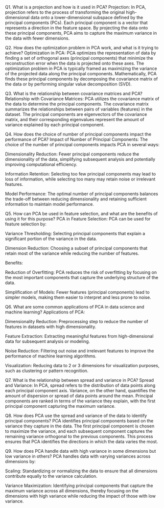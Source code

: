 Q1. What is a projection and how is it used in PCA?
Projection: In PCA, projection refers to the process of transforming the original high-dimensional data onto a lower-dimensional subspace defined by the principal components (PCs). Each principal component is a vector that represents a direction in the feature space. By projecting the data onto these principal components, PCA aims to capture the maximum variance in the data with fewer dimensions.

Q2. How does the optimization problem in PCA work, and what is it trying to achieve?
Optimization in PCA: PCA optimizes the representation of data by finding a set of orthogonal axes (principal components) that minimize the reconstruction error when the data is projected onto these axes. The optimization problem in PCA is typically framed as maximizing the variance of the projected data along the principal components. Mathematically, PCA finds these principal components by decomposing the covariance matrix of the data or by performing singular value decomposition (SVD).

Q3. What is the relationship between covariance matrices and PCA?
Relationship with Covariance Matrices: PCA utilizes the covariance matrix of the data to determine the principal components. The covariance matrix summarizes the relationships between pairs of variables (features) in the dataset. The principal components are eigenvectors of the covariance matrix, and their corresponding eigenvalues represent the amount of variance explained by each principal component.

Q4. How does the choice of number of principal components impact the performance of PCA?
Impact of Number of Principal Components: The choice of the number of principal components impacts PCA in several ways:

Dimensionality Reduction: Fewer principal components reduce the dimensionality of the data, simplifying subsequent analysis and potentially improving computational efficiency.

Information Retention: Selecting too few principal components may lead to loss of information, while selecting too many may retain noise or irrelevant features.

Model Performance: The optimal number of principal components balances the trade-off between reducing dimensionality and retaining sufficient information to maintain model performance.

Q5. How can PCA be used in feature selection, and what are the benefits of using it for this purpose?
PCA in Feature Selection: PCA can be used for feature selection by:

Variance Thresholding: Selecting principal components that explain a significant portion of the variance in the data.

Dimension Reduction: Choosing a subset of principal components that retain most of the variance while reducing the number of features.

Benefits:

Reduction of Overfitting: PCA reduces the risk of overfitting by focusing on the most important components that capture the underlying structure of the data.

Simplification of Models: Fewer features (principal components) lead to simpler models, making them easier to interpret and less prone to noise.

Q6. What are some common applications of PCA in data science and machine learning?
Applications of PCA:

Dimensionality Reduction: Preprocessing step to reduce the number of features in datasets with high dimensionality.

Feature Extraction: Extracting meaningful features from high-dimensional data for subsequent analysis or modeling.

Noise Reduction: Filtering out noise and irrelevant features to improve the performance of machine learning algorithms.

Visualization: Reducing data to 2 or 3 dimensions for visualization purposes, such as clustering or pattern recognition.

Q7. What is the relationship between spread and variance in PCA?
Spread and Variance: In PCA, spread refers to the distribution of data points along each principal component axis. Variance, on the other hand, quantifies the amount of dispersion or spread of data points around the mean. Principal components are ranked in terms of the variance they explain, with the first principal component capturing the maximum variance.

Q8. How does PCA use the spread and variance of the data to identify principal components?
PCA identifies principal components based on the variance they capture in the data. The first principal component is chosen to maximize the variance, and each subsequent component captures the remaining variance orthogonal to the previous components. This process ensures that PCA identifies the directions in which the data varies the most.

Q9. How does PCA handle data with high variance in some dimensions but low variance in others?
PCA handles data with varying variances across dimensions by:

Scaling: Standardizing or normalizing the data to ensure that all dimensions contribute equally to the variance calculation.

Variance Maximization: Identifying principal components that capture the maximum variance across all dimensions, thereby focusing on the dimensions with high variance while reducing the impact of those with low variance.

